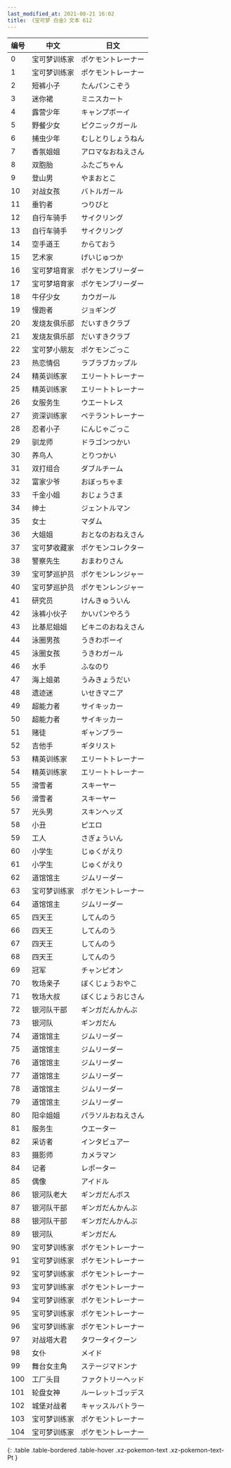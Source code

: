 ```yaml
---
last_modified_at: 2021-08-21 16:02
title: 《宝可梦 白金》文本 612
---
```

| 编号 | 中文 | 日文 |
| ---- | ---- | ---- |
| 0 | 宝可梦训练家 | ポケモントレーナー |
| 1 | 宝可梦训练家 | ポケモントレーナー |
| 2 | 短裤小子 | たんパンこぞう |
| 3 | 迷你裙 | ミニスカート |
| 4 | 露营少年 | キャンプボーイ |
| 5 | 野餐少女 | ピクニックガール |
| 6 | 捕虫少年 | むしとりしょうねん |
| 7 | 香氛姐姐 | アロマなおねえさん |
| 8 | 双胞胎 | ふたごちゃん |
| 9 | 登山男 | やまおとこ |
| 10 | 对战女孩 | バトルガール |
| 11 | 垂钓者 | つりびと |
| 12 | 自行车骑手 | サイクリング |
| 13 | 自行车骑手 | サイクリング |
| 14 | 空手道王 | からておう |
| 15 | 艺术家 | げいじゅつか |
| 16 | 宝可梦培育家 | ポケモンブリーダー |
| 17 | 宝可梦培育家 | ポケモンブリーダー |
| 18 | 牛仔少女 | カウガール |
| 19 | 慢跑者 | ジョギング |
| 20 | 发烧友俱乐部 | だいすきクラブ |
| 21 | 发烧友俱乐部 | だいすきクラブ |
| 22 | 宝可梦小朋友 | ポケモンごっこ |
| 23 | 热恋情侣 | ラブラブカップル |
| 24 | 精英训练家 | エリートトレーナー |
| 25 | 精英训练家 | エリートトレーナー |
| 26 | 女服务生 | ウエートレス |
| 27 | 资深训练家 | ベテラントレーナー |
| 28 | 忍者小子 | にんじゃごっこ |
| 29 | 驯龙师 | ドラゴンつかい |
| 30 | 养鸟人 | とりつかい |
| 31 | 双打组合 | ダブルチーム |
| 32 | 富家少爷 | おぼっちゃま |
| 33 | 千金小姐 | おじょうさま |
| 34 | 绅士 | ジェントルマン |
| 35 | 女士 | マダム |
| 36 | 大姐姐 | おとなのおねえさん |
| 37 | 宝可梦收藏家 | ポケモンコレクター |
| 38 | 警察先生 | おまわりさん |
| 39 | 宝可梦巡护员 | ポケモンレンジャー |
| 40 | 宝可梦巡护员 | ポケモンレンジャー |
| 41 | 研究员 | けんきゅういん |
| 42 | 泳裤小伙子 | かいパンやろう |
| 43 | 比基尼姐姐 | ビキニのおねえさん |
| 44 | 泳圈男孩 | うきわボーイ |
| 45 | 泳圈女孩 | うきわガール |
| 46 | 水手 | ふなのり |
| 47 | 海上姐弟 | うみきょうだい |
| 48 | 遗迹迷 | いせきマニア |
| 49 | 超能力者 | サイキッカー |
| 50 | 超能力者 | サイキッカー |
| 51 | 赌徒 | ギャンブラー |
| 52 | 吉他手 | ギタリスト |
| 53 | 精英训练家 | エリートトレーナー |
| 54 | 精英训练家 | エリートトレーナー |
| 55 | 滑雪者 | スキーヤー |
| 56 | 滑雪者 | スキーヤー |
| 57 | 光头男 | スキンヘッズ |
| 58 | 小丑 | ピエロ |
| 59 | 工人 | さぎょういん |
| 60 | 小学生 | じゅくがえり |
| 61 | 小学生 | じゅくがえり |
| 62 | 道馆馆主 | ジムリーダー |
| 63 | 宝可梦训练家 | ポケモントレーナー |
| 64 | 道馆馆主 | ジムリーダー |
| 65 | 四天王 | してんのう |
| 66 | 四天王 | してんのう |
| 67 | 四天王 | してんのう |
| 68 | 四天王 | してんのう |
| 69 | 冠军 | チャンピオン |
| 70 | 牧场亲子 | ぼくじょうおやこ |
| 71 | 牧场大叔 | ぼくじょうおじさん |
| 72 | 银河队干部 | ギンガだんかんぶ |
| 73 | 银河队 | ギンガだん |
| 74 | 道馆馆主 | ジムリーダー |
| 75 | 道馆馆主 | ジムリーダー |
| 76 | 道馆馆主 | ジムリーダー |
| 77 | 道馆馆主 | ジムリーダー |
| 78 | 道馆馆主 | ジムリーダー |
| 79 | 道馆馆主 | ジムリーダー |
| 80 | 阳伞姐姐 | パラソルおねえさん |
| 81 | 服务生 | ウエーター |
| 82 | 采访者 | インタビュアー |
| 83 | 摄影师 | カメラマン |
| 84 | 记者 | レポーター |
| 85 | 偶像 | アイドル |
| 86 | 银河队老大 | ギンガだんボス |
| 87 | 银河队干部 | ギンガだんかんぶ |
| 88 | 银河队干部 | ギンガだんかんぶ |
| 89 | 银河队 | ギンガだん |
| 90 | 宝可梦训练家 | ポケモントレーナー |
| 91 | 宝可梦训练家 | ポケモントレーナー |
| 92 | 宝可梦训练家 | ポケモントレーナー |
| 93 | 宝可梦训练家 | ポケモントレーナー |
| 94 | 宝可梦训练家 | ポケモントレーナー |
| 95 | 宝可梦训练家 | ポケモントレーナー |
| 96 | 宝可梦训练家 | ポケモントレーナー |
| 97 | 对战塔大君 | タワータイクーン |
| 98 | 女仆 | メイド |
| 99 | 舞台女主角 | ステージマドンナ |
| 100 | 工厂头目 | ファクトリーヘッド |
| 101 | 轮盘女神 | ルーレットゴッデス |
| 102 | 城堡对战者 | キャッスルバトラー |
| 103 | 宝可梦训练家 | ポケモントレーナー |
| 104 | 宝可梦训练家 | ポケモントレーナー |
{: .table .table-bordered .table-hover .xz-pokemon-text .xz-pokemon-text-Pt }
